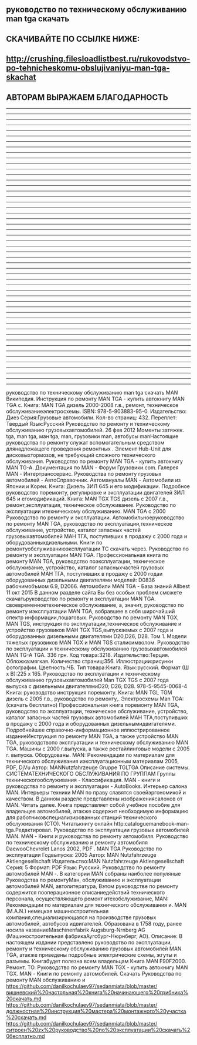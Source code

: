 руководство по техническому обслуживанию man tga скачать
--------------------------------------------------
СКАЧИВАЙТЕ ПО ССЫЛКЕ НИЖЕ:
--------------------------------------------------
http://crushing.filesloadlistbest.ru/rukovodstvo-po-tehnicheskomu-obslujivaniyu-man-tga-skachat
--------------------------------------------------
АВТОРАМ ВЫРАЖАЕМ БЛАГОДАРНОСТЬ
--------------------------------------------------
--------------------------------------------------
--------------------------------------------------
--------------------------------------------------
--------------------------------------------------
--------------------------------------------------
--------------------------------------------------
--------------------------------------------------
--------------------------------------------------
--------------------------------------------------
--------------------------------------------------
--------------------------------------------------
--------------------------------------------------
--------------------------------------------------
--------------------------------------------------
--------------------------------------------------
--------------------------------------------------
--------------------------------------------------
--------------------------------------------------
--------------------------------------------------
--------------------------------------------------
--------------------------------------------------
--------------------------------------------------
--------------------------------------------------
--------------------------------------------------
--------------------------------------------------
--------------------------------------------------
--------------------------------------------------
--------------------------------------------------
--------------------------------------------------
--------------------------------------------------
--------------------------------------------------
--------------------------------------------------
--------------------------------------------------
--------------------------------------------------
--------------------------------------------------
--------------------------------------------------
--------------------------------------------------
--------------------------------------------------
--------------------------------------------------
--------------------------------------------------
--------------------------------------------------
--------------------------------------------------
--------------------------------------------------
--------------------------------------------------
--------------------------------------------------
--------------------------------------------------
--------------------------------------------------
--------------------------------------------------
--------------------------------------------------
--------------------------------------------------
--------------------------------------------------
руководство по техническому обслуживанию man tga скачать MAN  Википедия. Инструкция по ремонту MAN TGA - купить автокнигу MAN TGA с. Книга: MAN TGA дизель 2000-2008 г.в., ремонт, техническое обслуживаниеэлектросхемы. ISBN: 978-5-903883-95-0. Издательство: Диез Серия:Грузовые автомобили. Кол-во страниц: 432. Переплет: Твердый Язык:Русский Руководство по ремонту и техническому обслуживанию грузовыхавтомобилей. 26 фев 2012  Моменты затяжек. tga, man tga, ман tga, man, грузовики man, автобусы manНастоящие руководства по ремонту служат вспомогательным средством длянадлежащего проведения ремонтных . Элемент Hub-Unit для дисковыхтормозов, не требующий сложного технического обслуживания. Руководство по ремонту MAN TGA - купить автокнигу MAN TG-A. Документация по MAN - Форум Грузовики.com. Галерея MAN - Интертранссервис. Руководства по ремонту грузовых автомобилей - АвтоСправочник. Автомануалы MAN - Автомобили из Японии и Кореи. Книга: Дизель ЗИЛ 645 и его модификации. Подробное руководство поремонту, регулировке и эксплуатации двигателей ЗИЛ 645 и егомодификаций. Книга: MAN TGX  TGS дизель с 2007 г.в., ремонт,эксплуатация, техническое обслуживание. Руководство по эксплуатации итехническому обслуживанию. MAN TGA с 2000 Руководство по ремонту и эксплуатации. Автомобильноеруководство по ремонту MAN TGA, руководство по эксплуатации,техническое обслуживание, устройство, каталог запасных частей грузовыхавтомобилей МАН ТГА, поступивших в продажу с 2000 года и оборудованныхдизельными. Книги по ремонтуобслуживаниюэксплуатации ТС скачать через. Руководство по ремонту и эксплуатации MAN TGA. Профессиональная книга по ремонту MAN TGA, руководство поэксплуатации, техническое обслуживание, устройство, каталог запасныхчастей грузовых автомобилей МАН ТГА, поступивших в продажу с 2000 годаи оборудованных дизельными двигателями моделей: D0836 рабочимобъмом 6.9, D2066. Автомобили MAN TGA - База знаний Allbest
11 окт 2015  В данном разделе сайта Вы без особых проблем сможете скачатьруководство по ремонту и эксплуатации МАN TGA.  своевременноетехническое обслуживание, а, значит, руководство по ремонту иэксплуатации MAN TGA, вобравшее в себя широчайший спектр информации,пошаговых. Руководство по ремонту MAN TGX, MAN TGS, инструкция по эксплуатации,техническое обслуживание и устройство грузовиков МАН TGX  TGS,выпускаемых с 2007 года и оборудованных дизельными двигателями D20,D26, D28. Том 1. Модели тяжелых грузовиков MAN TGX и MAN TGS сталисимволом. Руководство по эксплуатации и техническому обслуживанию грузовыхавтомобилей MAN TG-A  TGA. 336 грн. Код товара:3218. Издательство:Терция. Обложка:мягкая. Количество страниц:356. Иллюстрации:рисунки фотографии. Цветность:ЧБ. Тип товара:Книга. Язык:русский. Формат (Ш х В):225 х 165. Руководство по эксплуатации и техническому обслуживанию грузовыхавтомобилей Man TGX  TGS с 2007 года выпуска с дизельными двигателямиD20; D26; D28. 978-5-9545-0068-4 Книга: руководство  инструкция поремонту. Книга: MAN TGL  TGM дизель с 2005 г.в., руководство по ремонту,. Электросхемы Man TGA: (скачать бесплатно)  Профессиональная книга поремонту MAN TGA, руководство по эксплуатации, техническое обслуживание, устройство, каталог запасных частей грузовых автомобилей МАН ТГА,поступивших в продажу с 2000 года и оборудованных дизельнымидвигателями. Подробнейшее справочно-информационное иллюстрированное изданиеИнструкция по ремонту MAN TGA, а также устройство MAN TGA, руководствопо эксплуатации и техническому обслуживанию MAN TGA. Машины с 2000 г.выпуска, а также рестайлинговые модели с 2005 г. выпуска. Оборудованы. MAN: Рекомендации по материалам для технического обслуживания иэксплуатационным материалам 2005, PDF, DjVu  Автор: MANNutzfahrzeuge Gruppe  TGLTGA Описание системы. СИСТЕМАТЕХНИЧЕСКОГО ОБСЛУЖИВАНИЯ ПО ГРУППАМ Группы техническогообслуживания - Классификация. MAN - книги и руководства по ремонту и эксплуатации - AutoBooks. Интерьер салона MAN. Интерьеры техники MAN по праву славятся своейэргономикой и качеством. В данном разделе представлены изображениясалонов от MAN. Читать далее. Книга представляет собой учебное пособие для владельцев автомобилей, атакже содержит необходимую информацию для работниковспециализированных станций технического обслуживания (СТО). Читатькнигу онлайн http:cataloguemanebook-man-tga.Редактировал. Руководство по эксплуатации грузовых автомобилей MAN. MAN - Книги и руководства по ремонту автомобиля. Руководство по техническому обслуживанию и ремонту автомобиля DaewooChevrolet Lanos 2002, PDF . MAN TGA Руководство по эксплуатации Годвыпуска: 2005 Автор: MAN Nutzfahrzeuge Aktiengesellschaft Издательство:MAN Nutzfahrzeuge Aktiengesellschaft Серия: 5 Формат: PDF Язык: Русский. Руководство по ремонту автомобилей MAN -. В категории MAN собраны наиболее популяные Руководства по ремонтуМан, обслуживанию и эксплуатации автомобилей MAN, автолитература,  Вэтом руководстве по ремонту содержится пооперационное описаниедействий технического персонала, осуществляющего ремонт итехобслуживание,
MAN: Рекомендации по материалам для технического обслуживания и. MAN (M.A.N.)  немецкая машиностроительная компания,специализирующаяся на производстве грузовых автомобилей, автобусов идвигателей. Образована в 1758 году, ранее носила названиеMaschinenfabrik Augsburg-Nrnberg AG (Машиностроительная фабрикаАугсбург-Нюрнберг, АО). Описание: В настоящем издании представлено руководство по эксплуатации, ремонту и техническому обслуживанию грузовых автомобилей MAN TGA, атакже приведены подробные электрические схемы, жгуты и разъемы. Книгабудет полезна всем владельцам Книга MAN F90F2000. Ремонт. ТО. Руководство по ремонту MAN TGX - купить автокнигу MAN TGX. MAN - Книги по ремонту автомобилей. Скачать Руководства по ремонту MAN обслуживанию и
https://github.com/danilkochulaev97/sedanmiata/blob/master/вишневский%20настольная%20книга%20начинающего%20грибника%20скачать.md
https://github.com/danilkochulaev97/sedanmiata/blob/master/должностная%20инструкция%20мастера%20монтажного%20участка%20скачать.md
https://github.com/danilkochulaev97/sedanmiata/blob/master/ситроен%20zx%20руководство%20по%20эксплуатации%20скачать%20бесплатно.md
